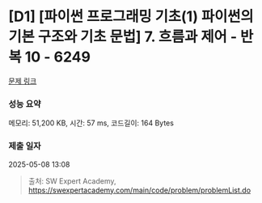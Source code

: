 # [D1] [파이썬 프로그래밍 기초(1) 파이썬의 기본 구조와 기초 문법] 7. 흐름과 제어 - 반복 10 - 6249 

[문제 링크](https://swexpertacademy.com/main/code/problem/problemDetail.do?contestProbId=AWcVDjz64tYDFAU4) 

### 성능 요약

메모리: 51,200 KB, 시간: 57 ms, 코드길이: 164 Bytes

### 제출 일자

2025-05-08 13:08



> 출처: SW Expert Academy, https://swexpertacademy.com/main/code/problem/problemList.do